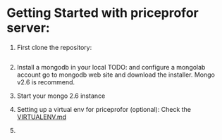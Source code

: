 # Getting Started with priceprofor server:

1. First clone the repository:
```
```

2. Install a mongodb in your local TODO: and configure a mongolab account
go to mongodb web site and download the installer. Mongo v2.6 is recommend.

3. Start your mongo 2.6 instance

4. Setting up a virtual env for priceprofor (optional):
Check the [VIRTUALENV.md](VIRTUALENV.md)

5. 
